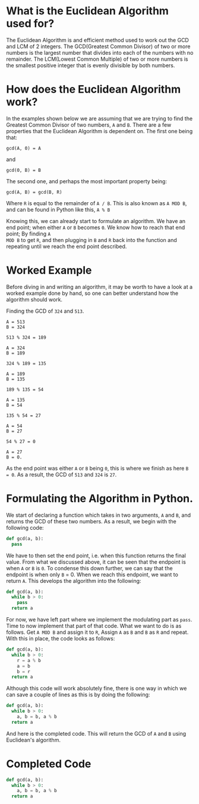 # What is the Euclidean Algorithm used for?

The Euclidean Algorithm is and efficient method used to work out the GCD and LCM of 2 integers. The GCD(Greatest Common Divisor) of two or more numbers is the largest number that divides into each of the numbers with no remainder. The LCM(Lowest Common Multiple) of two or more numbers is the smallest positive integer that is evenly divisible by both numbers.

# How does the Euclidean Algorithm work? 
In the examples shown below we are assuming that we are trying to find the Greatest Common Divisor of two numbers, <code>A</code> and <code>B</code>.
There are a few properties that the Euclidean Algorithm is dependent on. The first one being that:
```
gcd(A, 0) = A
```
and
```
gcd(0, B) = B
```
The second one, and perhaps the most important property being:
```
gcd(A, B) = gcd(B, R)
```
Where <code>R</code> is equal to the remainder of <code>A / B</code>. This is also known as <code>A MOD B</code>, and can be found in Python like this, <code>A % B</code>

Knowing this, we can already start to formulate an algorithm. We have an end point; when either <code>A</code> or <code>B</code> becomes <code>0</code>. We know how to reach that end point; By finding <code>A MOD B</code> to get <code>R</code>, and then plugging in <code>B</code> and <code>R</code> back into the function and repeating until we reach the end point described.

# Worked Example
Before diving in and writing an algorithm, it may be worth to have a look at a worked example done by hand, so one can better understand how the algorithm should work.

Finding the GCD of <code>324</code> and <code>513</code>.
```
A = 513
B = 324

513 % 324 = 189

A = 324
B = 189

324 % 189 = 135

A = 189
B = 135

189 % 135 = 54

A = 135
B = 54

135 % 54 = 27

A = 54
B = 27

54 % 27 = 0

A = 27
B = 0.
```
As the end point was either <code>A</code> or <code>B</code> being <code>0</code>, this is where we finish as here <code>B = 0</code>. As a result, the GCD of <code>513</code> and <code>324</code> is <code>27</code>.

# Formulating the Algorithm in Python.
We start of declaring a function which takes in two arguments, <code>A</code> and <code>B</code>, and returns the GCD of these two numbers. As a result, we begin with the following code:
```Python
def gcd(a, b):
  pass
```
We have to then set the end point, i.e. when this function returns the final value. From what we discussed above, it can be seen that the endpoint is when <code>A</code> or <code>B</code> is <code>0</code>. To condense this down further, we can say that the endpoint is when only <code>B</code> = 0. When we reach this endpoint, we want to return <code>A</code>. This develops the algorithm into the following:
```Python
def gcd(a, b):
  while b > 0:
    pass
  return a
```
For now, we have left part where we implement the modulating part as <code>pass</code>. Time to now implement that part of that code. What we want to do is as follows. Get <code>A MOD B</code> and assign it to <code>R</code>, Assign <code>A</code> as <code>B</code> and <code>B</code> as <code>R</code> and repeat. With this in place, the code looks as follows:
```Python
def gcd(a, b):
  while b > 0:
    r = a % b
    a = b
    b = r
  return a
```
Although this code will work absolutely fine, there is one way in which we can save a couple of lines as this is by doing the following:
```Python
def gcd(a, b):
  while b > 0:
    a, b = b, a % b
  return a
```
And here is the completed code. This will return the GCD of <code>A</code> and <code>B</code> using Euclidean's algorithm.
# Completed Code
```Python
def gcd(a, b):
  while b > 0:
    a, b = b, a % b
  return a
```
